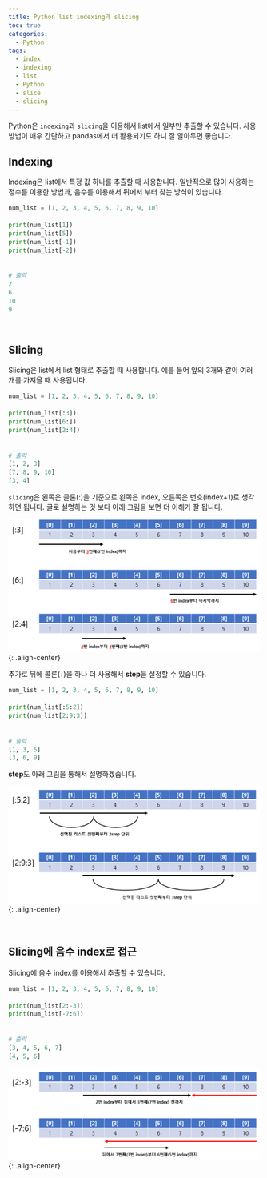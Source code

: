 ```yaml
---
title: Python list indexing과 slicing
toc: true
categories:
  - Python
tags:
  - index
  - indexing
  - list
  - Python
  - slice
  - slicing
---
```


Python은 `indexing`과 `slicing`을 이용해서 list에서 일부만 추출할 수 있습니다. 사용 방법이 매우 간단하고 pandas에서 더 활용되기도 하니 잘 알아두면 좋습니다.

## **Indexing**

Indexing은 list에서 특정 값 하나를 추출할 때 사용합니다. 일반적으로 많이 사용하는 정수를 이용한 방법과, 음수를 이용해서 뒤에서 부터 찾는 방식이 있습니다.

```python
num_list = [1, 2, 3, 4, 5, 6, 7, 8, 9, 10]

print(num_list[1])
print(num_list[5])
print(num_list[-1])
print(num_list[-2])


# 출력
2
6
10
9
```

<br>

## **Slicing**

Slicing은 list에서 list 형태로 추출할 때 사용합니다. 예를 들어 앞의 3개와 같이 여러 개를 가져올 때 사용됩니다.

```python
num_list = [1, 2, 3, 4, 5, 6, 7, 8, 9, 10]

print(num_list[:3])
print(num_list[6:])
print(num_list[2:4])


# 출력
[1, 2, 3]
[7, 8, 9, 10]
[3, 4]
```

`slicing`은 왼쪽은 콜론(:)을 기준으로 왼쪽은 index, 오른쪽은 번호(index+1)로 생각하면 됩니다. 글로 설명하는 것 보다 아래 그림을 보면 더 이해가 잘 됩니다.

![slicing describe](/assets/images/posts/2022-7-4-tistory-post-77/img-1.png){: .align-center}

추가로 뒤에 콜론(`:`)을 하나 더 사용해서 **step**을 설정할 수 있습니다.

```python
num_list = [1, 2, 3, 4, 5, 6, 7, 8, 9, 10]

print(num_list[:5:2])
print(num_list[2:9:3])


# 출력
[1, 3, 5]
[3, 6, 9]
```

**step**도 아래 그림을 통해서 설명하겠습니다.

![slicing describe 2](/assets/images/posts/2022-7-4-tistory-post-77/img-2.png){: .align-center}

<br>

## **Slicing에 음수 index로 접근**

Slicing에 음수 index를 이용해서 추출할 수 있습니다.

```python
num_list = [1, 2, 3, 4, 5, 6, 7, 8, 9, 10]

print(num_list[2:-3])
print(num_list[-7:6])


# 출력
[3, 4, 5, 6, 7]
[4, 5, 6]
```

![slicing describe 3](/assets/images/posts/2022-7-4-tistory-post-77/img-3.png){: .align-center}
